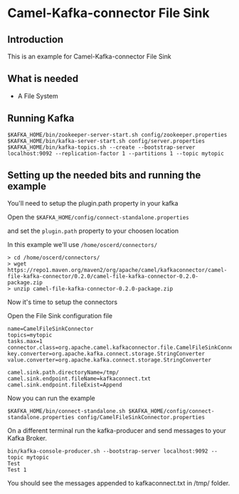 # Camel-Kafka-connector File Sink

## Introduction

This is an example for Camel-Kafka-connector File Sink 

## What is needed

- A File System

## Running Kafka

```
$KAFKA_HOME/bin/zookeeper-server-start.sh config/zookeeper.properties
$KAFKA_HOME/bin/kafka-server-start.sh config/server.properties
$KAFKA_HOME/bin/kafka-topics.sh --create --bootstrap-server localhost:9092 --replication-factor 1 --partitions 1 --topic mytopic
```

## Setting up the needed bits and running the example

You'll need to setup the plugin.path property in your kafka

Open the `$KAFKA_HOME/config/connect-standalone.properties`

and set the `plugin.path` property to your choosen location

In this example we'll use `/home/oscerd/connectors/`

```
> cd /home/oscerd/connectors/
> wget https://repo1.maven.org/maven2/org/apache/camel/kafkaconnector/camel-file-kafka-connector/0.2.0/camel-file-kafka-connector-0.2.0-package.zip
> unzip camel-file-kafka-connector-0.2.0-package.zip
```

Now it's time to setup the connectors

Open the File Sink configuration file

```
name=CamelFileSinkConnector
topics=mytopic
tasks.max=1
connector.class=org.apache.camel.kafkaconnector.file.CamelFileSinkConnector
key.converter=org.apache.kafka.connect.storage.StringConverter
value.converter=org.apache.kafka.connect.storage.StringConverter

camel.sink.path.directoryName=/tmp/
camel.sink.endpoint.fileName=kafkaconnect.txt
camel.sink.endpoint.fileExist=Append
```

Now you can run the example

```
$KAFKA_HOME/bin/connect-standalone.sh $KAFKA_HOME/config/connect-standalone.properties config/CamelFileSinkConnector.properties
```

On a different terminal run the kafka-producer and send messages to your Kafka Broker.

```
bin/kafka-console-producer.sh --bootstrap-server localhost:9092 --topic mytopic
Test 
Test 1
```

You should see the messages appended to kafkaconnect.txt in /tmp/ folder.


